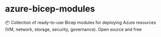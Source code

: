 # azure-bicep-modules
📦 Collection of ready-to-use Bicep modules for deploying Azure resources (VM, network, storage, security, governance). Open source and free

